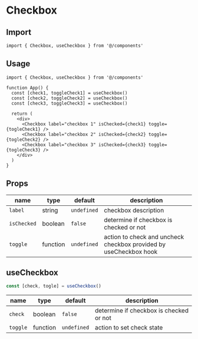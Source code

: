 # Checkbox

## Import
```tsx
import { Checkbox, useCheckbox } from '@/components'
```

## Usage
```tsx
import { Checkbox, useCheckbox } from '@/components'

function App() {
  const [check1, toggleCheck1] = useCheckbox()
  const [check2, toggleCheck2] = useCheckbox()
  const [check3, toggleCheck3] = useCheckbox()

  return (
    <div>
      <Checkbox label="checkbox 1" isChecked={check1} toggle={togleCheck1} />
      <Checkbox label="checkbox 2" isChecked={check2} toggle={togleCheck2} />
      <Checkbox label="checkbox 3" isChecked={check3} toggle={togleCheck3} />
    </div>
  )
}
```

## Props
| name        | type     | default     | description                                                       |
| ----------- | -------- | ----------- | ----------------------------------------------------------------- |
| `label`     | string   | `undefined` | checkbox description                                              |
| `isChecked` | boolean  | `false`     | determine if checkbox is checked or not                           |
| `toggle`    | function | `undefined` | action to check and uncheck checkbox provided by useCheckbox hook |

## useCheckbox
```typescript
const [check, togle] = useCheckbox()
```

| name     | type     | default     | description                             |
| -------- | -------- | ----------- | --------------------------------------- |
| `check`  | boolean  | `false`     | determine if checkbox is checked or not |
| `toggle` | function | `undefined` | action to set check state               |